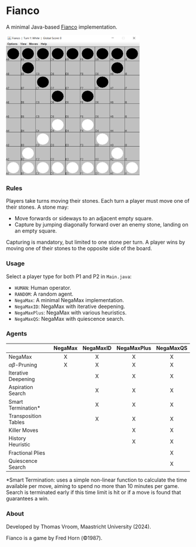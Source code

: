 # Fianco

A minimal Java-based [Fianco](http://www.di.fc.ul.pt/~jpn/gv/fianco.htm) implementation.

![](preview.PNG)

### Rules

Players take turns moving their stones.
Each turn a player must move one of their stones.
A stone may:
- Move forwards or sideways to an adjacent empty square.
- Capture by jumping diagonally forward over an enemy stone, landing on an empty square.

Capturing is mandatory, but limited to one stone per turn.
A player wins by moving one of their stones to the opposite side of the board.

### Usage

Select a player type for both P1 and P2 in `Main.java`:
 - `HUMAN`: Human operator.
 - `RANDOM`: A random agent.
 - `NegaMax`: A minimal NegaMax implementation.
 - `NegaMaxID`: NegaMax with iterative deepening.
 - `NegaMaxPlus`: NegaMax with various heuristics.
 - `NegaMaxQS`: NegaMax with quiescence search.

### Agents

|                       | NegaMax | NegaMaxID | NegaMaxPlus | NegaMaxQS |
|-----------------------|:-------:|:---------:|:-----------:|:---------:|
| NegaMax               |    X    |     X     |      X      |     X     |
| $\alpha\beta$-Pruning |    X    |     X     |      X      |     X     |
| Iterative Deepening   |         |     X     |      X      |     X     |
| Aspiration Search     |         |     X     |      X      |     X     |
| Smart Termination*    |         |     X     |      X      |     X     |
| Transposition Tables  |         |     X     |      X      |     X     |
| Killer Moves          |         |           |      X      |     X     |
| History Heuristic     |         |           |      X      |     X     |
| Fractional Plies      |         |           |             |     X     |
| Quiescence Search     |         |           |             |     X     |

*Smart Termination: uses a simple non-linear function to calculate the time available per move, aiming to spend no more than 10 minutes per game. Search is terminated early if this time limit is hit or if a move is found that guarantees a win.

### About
Developed by Thomas Vroom, Maastricht University (2024).

Fianco is a game by Fred Horn (©1987).
